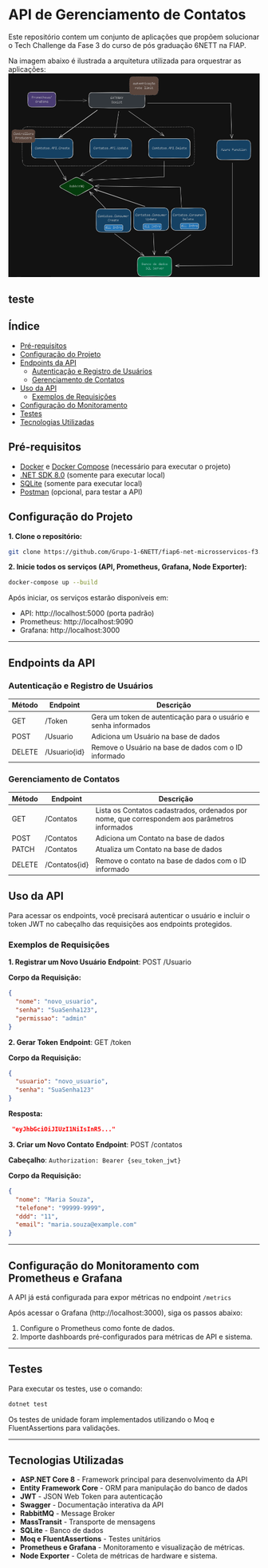 # API de Gerenciamento de Contatos

Este repositório contem um conjunto de aplicações que propõem solucionar o Tech Challenge da Fase 3 do curso de pós graduação 6NETT na FIAP.

Na imagem abaixo é ilustrada a arquitetura utilizada para orquestrar as aplicações:
![Diagrama Arquitetura](diagrama.png)

## teste

## Índice
- [Pré-requisitos](#pré-requisitos)
- [Configuração do Projeto](#configuração-do-projeto)
- [Endpoints da API](#endpoints-da-api)
  - [Autenticação e Registro de Usuários](#autenticação-e-registro-de-usuários)
  - [Gerenciamento de Contatos](#gerenciamento-de-contatos)
- [Uso da API](#uso-da-api)
  - [Exemplos de Requisições](#exemplos-de-requisições)
- [Configuração do Monitoramento](#configuração-do-monitoramento-com-prometheus-e-grafana)
- [Testes](#testes)
- [Tecnologias Utilizadas](#tecnologias-utilizadas)

## Pré-requisitos

- [Docker](https://www.docker.com/get-started/) e [Docker Compose](https://docs.docker.com/compose/install/) (necessário para executar o projeto)
- [.NET SDK 8.0](https://dotnet.microsoft.com/download/dotnet/8.0) (somente para executar local)
- [SQLite](https://www.sqlite.org/index.html) (somente para executar local)
- [Postman](https://www.postman.com/) (opcional, para testar a API)

## Configuração do Projeto

**1. Clone o repositório:**

   ```bash
   git clone https://github.com/Grupo-1-6NETT/fiap6-net-microsservicos-f3.git   
   ```


**2. Inicie todos os serviços (API, Prometheus, Grafana, Node Exporter):**

```bash
docker-compose up --build
```

Após iniciar, os serviços estarão disponíveis em:

- API: http://localhost:5000 (porta padrão)
- Prometheus: http://localhost:9090
- Grafana: http://localhost:3000

---
## Endpoints da API
### Autenticação e Registro de Usuários
|Método|Endpoint|Descrição|
|---|---|---|
|GET|/Token|Gera um token de autenticação para o usuário e senha informados|
|POST|/Usuario|Adiciona um Usuário na base de dados|
|DELETE|/Usuario{id}|Remove o Usuário na base de dados com o ID informado|

### Gerenciamento de Contatos
|Método|Endpoint|Descrição|
|---|---|---|
|GET|/Contatos|Lista os Contatos cadastrados, ordenados por nome, que correspondem aos parâmetros informados|
|POST|/Contatos|Adiciona um Contato na base de dados|
|PATCH|/Contatos|Atualiza um Contato na base de dados|
|DELETE|/Contatos{id}|Remove o contato na base de dados com o ID informado|

## Uso da API
Para acessar os endpoints, você precisará autenticar o usuário e incluir o token JWT no cabeçalho das requisições aos endpoints protegidos.

### Exemplos de Requisições
**1. Registrar um Novo Usuário**
**Endpoint**: POST /Usuario

**Corpo da Requisição:**

```json
{
  "nome": "novo_usuario",  
  "senha": "SuaSenha123",
  "permissao": "admin"
}
```

**2. Gerar Token**
**Endpoint**: GET /token

**Corpo da Requisição:**

```json
{
  "usuario": "novo_usuario",
  "senha": "SuaSenha123"
}
```

**Resposta:**
```json
 "eyJhbGciOiJIUzI1NiIsInR5..."
```

**3. Criar um Novo Contato**
**Endpoint**: POST /contatos

**Cabeçalho**: `Authorization: Bearer {seu_token_jwt}`

**Corpo da Requisição:**

```json
{
  "nome": "Maria Souza",
  "telefone": "99999-9999",
  "ddd": "11",
  "email": "maria.souza@example.com"
}
```
---
## Configuração do Monitoramento com Prometheus e Grafana
A API já está configurada para expor métricas no endpoint `/metrics`

Após acessar o Grafana (http://localhost:3000), siga os passos abaixo:

1. Configure o Prometheus como fonte de dados.
2. Importe dashboards pré-configurados para métricas de API e sistema.

---
## Testes
Para executar os testes, use o comando:

```bash
dotnet test
```

Os testes de unidade foram implementados utilizando o Moq e FluentAssertions para validações.

---
## Tecnologias Utilizadas
- **ASP.NET Core 8** - Framework principal para desenvolvimento da API
- **Entity Framework Core** - ORM para manipulação do banco de dados
- **JWT** - JSON Web Token para autenticação
- **Swagger** - Documentação interativa da API
- **RabbitMQ** - Message Broker
- **MassTransit** - Transporte de mensagens
- **SQLite** - Banco de dados
- **Moq e FluentAssertions** - Testes unitários
- **Prometheus e Grafana** - Monitoramento e visualização de métricas.
- **Node Exporter** - Coleta de métricas de hardware e sistema.
